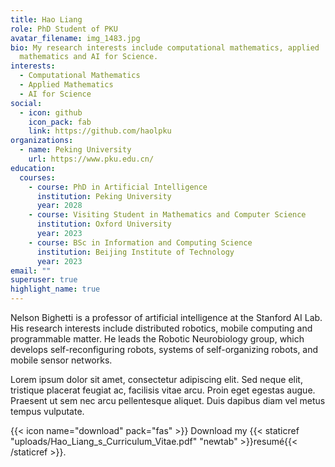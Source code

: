 ```yaml
---
title: Hao Liang
role: PhD Student of PKU
avatar_filename: img_1483.jpg
bio: My research interests include computational mathematics, applied
  mathematics and AI for Science.
interests:
  - Computational Mathematics
  - Applied Mathematics
  - AI for Science
social:
  - icon: github
    icon_pack: fab
    link: https://github.com/haolpku
organizations:
  - name: Peking University
    url: https://www.pku.edu.cn/
education:
  courses:
    - course: PhD in Artificial Intelligence
      institution: Peking University
      year: 2028
    - course: Visiting Student in Mathematics and Computer Science
      institution: Oxford University
      year: 2023
    - course: BSc in Information and Computing Science
      institution: Beijing Institute of Technology
      year: 2023
email: ""
superuser: true
highlight_name: true
---
```

Nelson Bighetti is a professor of artificial intelligence at the Stanford AI Lab. His research interests include distributed robotics, mobile computing and programmable matter. He leads the Robotic Neurobiology group, which develops self-reconfiguring robots, systems of self-organizing robots, and mobile sensor networks.

Lorem ipsum dolor sit amet, consectetur adipiscing elit. Sed neque elit, tristique placerat feugiat ac, facilisis vitae arcu. Proin eget egestas augue. Praesent ut sem nec arcu pellentesque aliquet. Duis dapibus diam vel metus tempus vulputate.

{{< icon name="download" pack="fas" >}} Download my {{< staticref "uploads/Hao_Liang_s_Curriculum_Vitae.pdf" "newtab" >}}resumé{{< /staticref >}}.